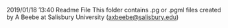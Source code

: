 2019/01/18 13:40
Readme File
This folder contains .pg or .pgml files created by A Beebe at Salisbury University (axbeebe@salisbury.edu)
